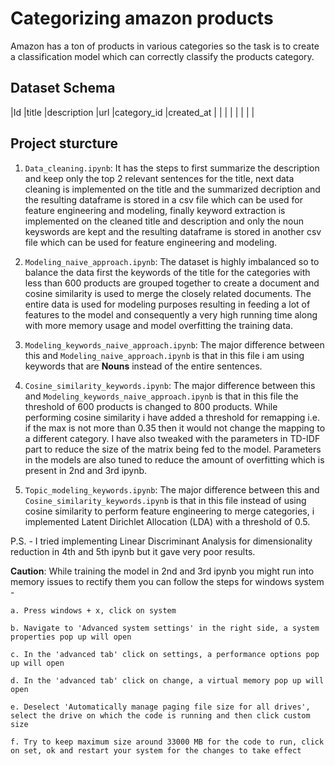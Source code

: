 # Categorizing amazon products

Amazon has a ton of products in various categories so the task is to create a classification model which can correctly classify the products category. 

## Dataset Schema 

|Id |title |description |url |category_id |created_at |
| | | | | | |

## Project sturcture

1. `Data_cleaning.ipynb`: It has the steps to first summarize the description and keep only the top 2 relevant sentences for the title, next data cleaning is implemented on the title and the summarized decription and the resulting dataframe is stored in a csv file which can be used for feature engineering and modeling, finally keyword extraction is implemented on the cleaned title and description and only the noun keyswords are kept and the resulting dataframe is stored in another csv file which can be used for feature engineering and modeling.

2. `Modeling_naive_approach.ipynb`: The dataset is highly imbalanced so to balance the data first the keywords of the title for the categories with less than 600 products are grouped together to create a document and cosine similarity is used to merge the closely related documents. The entire data is used for modeling purposes resulting in feeding a lot of features to the model and consequently a very high running time along with more memory usage and model overfitting the training data.

3. `Modeling_keywords_naive_approach.ipynb`: The major difference between this and `Modeling_naive_approach.ipynb` is that in this file i am using keywords that are **Nouns** instead of the entire sentences.

4. `Cosine_similarity_keywords.ipynb`: The major difference between this and `Modeling_keywords_naive_approach.ipynb` is that in this file the threshold of 600 products is changed to 800 products. While performing cosine similarity i have added a threshold for remapping i.e. if the max is not more than 0.35 then it would not change the mapping to a different category. I have also tweaked with the parameters in TD-IDF part to reduce the size of the matrix being fed to the model. Parameters in the models are also tuned to reduce the amount of overfitting which is present in 2nd and 3rd ipynb.

5. `Topic_modeling_keywords.ipynb`: The major difference between this and `Cosine_similarity_keywords.ipynb` is that in this file instead of using cosine similarity to perform feature engineering to merge categories, i implemented Latent Dirichlet Allocation (LDA) with a threshold of 0.5.

P.S. - I tried implementing Linear Discriminant Analysis for dimensionality reduction in 4th and 5th ipynb but it gave very poor results.

**Caution**: While training the model in 2nd and 3rd ipynb you might run into memory issues to rectify them you can follow the steps for windows system -

    a. Press windows + x, click on system

    b. Navigate to 'Advanced system settings' in the right side, a system properties pop up will open

    c. In the 'advanced tab' click on settings, a performance options pop up will open

    d. In the 'advanced tab' click on change, a virtual memory pop up will open

    e. Deselect 'Automatically manage paging file size for all drives', select the drive on which the code is running and then click custom size
    
    f. Try to keep maximum size around 33000 MB for the code to run, click on set, ok and restart your system for the changes to take effect